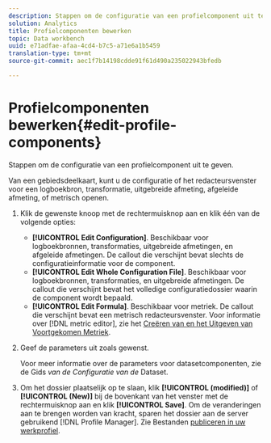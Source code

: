 ```yaml
---
description: Stappen om de configuratie van een profielcomponent uit te geven.
solution: Analytics
title: Profielcomponenten bewerken
topic: Data workbench
uuid: e71adfae-afaa-4cd4-b7c5-a71e6a1b5459
translation-type: tm+mt
source-git-commit: aec1f7b14198cdde91f61d490a235022943bfedb

---
```



# Profielcomponenten bewerken{#edit-profile-components}

Stappen om de configuratie van een profielcomponent uit te geven.

Van een gebiedsdeelkaart, kunt u de configuratie of het redacteursvenster voor een logboekbron, transformatie, uitgebreide afmeting, afgeleide afmeting, of metrisch openen.

1. Klik de gewenste knoop met de rechtermuisknop aan en klik één van de volgende opties:

   * **[!UICONTROL Edit Configuration]**. Beschikbaar voor logboekbronnen, transformaties, uitgebreide afmetingen, en afgeleide afmetingen. De callout die verschijnt bevat slechts de configuratieinformatie voor de component.
   * **[!UICONTROL Edit Whole Configuration File]**. Beschikbaar voor logboekbronnen, transformaties, en uitgebreide afmetingen. De callout die verschijnt bevat het volledige configuratiedossier waarin de component wordt bepaald.
   * **[!UICONTROL Edit Formula]**. Beschikbaar voor metriek. De callout die verschijnt bevat een metrisch redacteursvenster. Voor informatie over [!DNL metric editor], zie het [Creëren van en het Uitgeven van Voortgekomen Metriek](../../../../../home/c-get-started/c-admin-intrf/c-prof-mgr/c-drvd-mtrcs.md#concept-e41723b342a849309874b26232224a40).

1. Geef de parameters uit zoals gewenst.

   Voor meer informatie over de parameters voor datasetcomponenten, zie de Gids *van de Configuratie van de* Dataset.

1. Om het dossier plaatselijk op te slaan, klik **[!UICONTROL (modified)]** of **[!UICONTROL (New)]** bij de bovenkant van het venster met de rechtermuisknop aan en klik **[!UICONTROL Save]**.
Om de veranderingen aan te brengen worden van kracht, sparen het dossier aan de server gebruikend [!DNL Profile Manager]. Zie Bestanden [publiceren in uw werkprofiel](../../../../../home/c-get-started/c-admin-intrf/c-prof-mgr/t-pub-files-wkg-prof.md#task-a0106e010c834d16bd60eef4721b6af9).